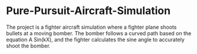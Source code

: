 # Pure-Pursuit-Aircraft-Simulation
The project is a fighter aircraft simulation where a fighter plane shoots bullets at a moving bomber. The bomber follows a curved path based on the equation A Sin(kX), and the fighter calculates the sine angle to accurately shoot the bomber.
